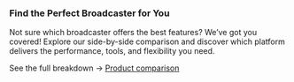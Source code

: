 ### Find the Perfect Broadcaster for You
Not sure which broadcaster offers the best features? We’ve got you covered!
Explore our side-by-side comparison and discover which platform delivers the performance, tools, and flexibility you need.

See the full breakdown → [Product comparison](files/product_comparison.pdf)